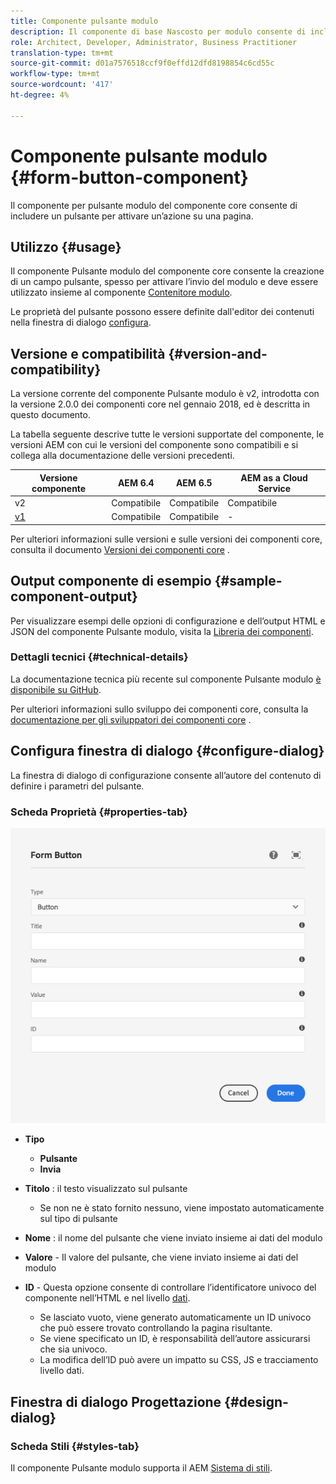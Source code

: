 ```yaml
---
title: Componente pulsante modulo
description: Il componente di base Nascosto per modulo consente di includere un campo nascosto in un modulo.
role: Architect, Developer, Administrator, Business Practitioner
translation-type: tm+mt
source-git-commit: d01a7576518ccf9f0effd12dfd8198854c6cd55c
workflow-type: tm+mt
source-wordcount: '417'
ht-degree: 4%

---
```



# Componente pulsante modulo {#form-button-component}

Il componente per pulsante modulo del componente core consente di includere un pulsante per attivare un’azione su una pagina.

## Utilizzo {#usage}

Il componente Pulsante modulo del componente core consente la creazione di un campo pulsante, spesso per attivare l’invio del modulo e deve essere utilizzato insieme al componente [Contenitore modulo](form-container.md).

Le proprietà del pulsante possono essere definite dall&#39;editor dei contenuti nella finestra di dialogo [configura](#configure-dialog).

## Versione e compatibilità {#version-and-compatibility}

La versione corrente del componente Pulsante modulo è v2, introdotta con la versione 2.0.0 dei componenti core nel gennaio 2018, ed è descritta in questo documento.

La tabella seguente descrive tutte le versioni supportate del componente, le versioni AEM con cui le versioni del componente sono compatibili e si collega alla documentazione delle versioni precedenti.

| Versione componente | AEM 6.4 | AEM 6.5 | AEM as a Cloud Service |
|--- |--- |--- |---|
| v2 | Compatibile | Compatibile | Compatibile |
| [v1](/help/components/v1/form-button-v1.md) | Compatibile | Compatibile | - |

Per ulteriori informazioni sulle versioni e sulle versioni dei componenti core, consulta il documento [Versioni dei componenti core](/help/versions.md) .

## Output componente di esempio {#sample-component-output}

Per visualizzare esempi delle opzioni di configurazione e dell’output HTML e JSON del componente Pulsante modulo, visita la [Libreria dei componenti](https://adobe.com/go/aem_cmp_library_form_button).

### Dettagli tecnici {#technical-details}

La documentazione tecnica più recente sul componente Pulsante modulo [è disponibile su GitHub](https://adobe.com/go/aem_cmp_tech_form_button_v2).

Per ulteriori informazioni sullo sviluppo dei componenti core, consulta la [documentazione per gli sviluppatori dei componenti core](/help/developing/overview.md) .

## Configura finestra di dialogo {#configure-dialog}

La finestra di dialogo di configurazione consente all’autore del contenuto di definire i parametri del pulsante.

### Scheda Proprietà {#properties-tab}

![Finestra di dialogo di modifica del componente Pulsante modulo](/help/assets/form-button-edit.png)

* **Tipo**

   * **Pulsante**
   * **Invia**

* **Titolo** : il testo visualizzato sul pulsante

   * Se non ne è stato fornito nessuno, viene impostato automaticamente sul tipo di pulsante

* **Nome** : il nome del pulsante che viene inviato insieme ai dati del modulo
* **Valore**  - Il valore del pulsante, che viene inviato insieme ai dati del modulo

* **ID**  - Questa opzione consente di controllare l’identificatore univoco del componente nell’HTML e nel livello  [dati](/help/developing/data-layer/overview.md).
   * Se lasciato vuoto, viene generato automaticamente un ID univoco che può essere trovato controllando la pagina risultante.
   * Se viene specificato un ID, è responsabilità dell’autore assicurarsi che sia univoco.
   * La modifica dell’ID può avere un impatto su CSS, JS e tracciamento livello dati.

## Finestra di dialogo Progettazione {#design-dialog}

### Scheda Stili {#styles-tab}

Il componente Pulsante modulo supporta il AEM [Sistema di stili](/help/get-started/authoring.md#component-styling).
